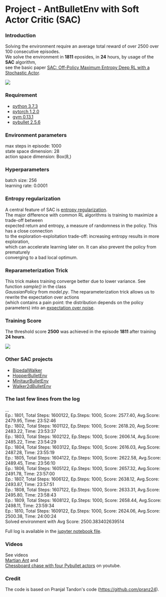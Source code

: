 # Project - AntBulletEnv with Soft Actor Critic (SAC)

### Introduction

Solving the environment require an average total reward of over 2500 over 100 consecutive episodes.   
We solve the environment in __1811__ eposides, in __24__ hours, by usage of the __SAC__ algorithm,   
see the basic paper [SAC: Off-Policy Maximum Entropy Deep RL with a Stochastic Actor](https://arxiv.org/abs/1801.01290/).    

![](images/Ant_two_stages.png)

### Requirement
* [python 3.7.3](https://www.python.org) 
* [pytorch 1.2.0](https://pytorch.org/)
* [gym 0.13.1](https://github.com/openai/gym)
* [pybullet 2.5.6](https://pypi.org/project/pybullet/)

### Environment parameters

max steps in episode:  1000   
state space dimension:  28   
action space dimension:  Box(8,)   

### Hyperparameters

batch size: 256    
learning rate:  0.0001

### Entropy regularization  

A central feature of SAC is [entropy regularization](https://spinningup.openai.com/en/latest/algorithms/sac.html).     
The major difference with common RL algorithms is training to maximize a trade-off between     
expected return and entropy, a measure of randomness in the policy. This has a close connection     
to the exploration-exploitation trade-off: increasing entropy results in more exploration,   
which can accelerate learning later on. It can also prevent the policy from prematurely    
converging to a bad local optimum.

### Reparameterization Trick

This trick makes training converge better due to lower variance. See function _sample()_ in the class  
_GaussianPolicy_ from _model.py_. The reparameterization trick allows us to rewrite the expectation over actions   
(which contains a pain point: the distribution depends on the policy parameters) into an [expectation over noise](https://spinningup.openai.com/en/latest/algorithms/sac.html).

### Training Score

The threshold score **2500** was achieved in the episode **1811**  after training **24 hours**.

![](images/plot_Ant_1811epis.png)

### Other SAC projects

* [BipedalWalker](https://github.com/Rafael1s/Deep-Reinforcement-Learning-Algorithms/tree/master/BipedalWalker-Soft-Actor-Critic)
* [HopperBulletEnv](https://github.com/Rafael1s/Deep-Reinforcement-Learning-Algorithms/tree/master/HopperBulletEnv-v0-SAC)
* [MinitaurBulletEnv](https://github.com/Rafael1s/Deep-Reinforcement-Learning-Algorithms/tree/master/Minitaur-Soft-Actor-Critic)
* [Walker2dBulletEnv](https://github.com/Rafael1s/Deep-Reinforcement-Learning-Algorithms/tree/master/Walker2DBulletEnv-v0_SAC)

### The last few lines from the log

...   
Ep.: 1801, Total Steps: 1600122, Ep.Steps: 1000, Score: 2577.40, Avg.Score: 2479.95, Time: 23:52:46    
Ep.: 1802, Total Steps: 1601122, Ep.Steps: 1000, Score: 2618.20, Avg.Score: 2483.22, Time: 23:53:37   
Ep.: 1803, Total Steps: 1602122, Ep.Steps: 1000, Score: 2606.14, Avg.Score: 2485.22, Time: 23:54:29    
Ep.: 1804, Total Steps: 1603122, Ep.Steps: 1000, Score: 2616.03, Avg.Score: 2487.28, Time: 23:55:19    
Ep.: 1805, Total Steps: 1604122, Ep.Steps: 1000, Score: 2622.58, Avg.Score: 2489.45, Time: 23:56:10    
Ep.: 1806, Total Steps: 1605122, Ep.Steps: 1000, Score: 2657.32, Avg.Score: 2491.78, Time: 23:57:00     
Ep.: 1807, Total Steps: 1606122, Ep.Steps: 1000, Score: 2638.12, Avg.Score: 2493.87, Time: 23:57:51   
Ep.: 1808, Total Steps: 1607122, Ep.Steps: 1000, Score: 2633.31, Avg.Score: 2495.80, Time: 23:58:43   
Ep.: 1809, Total Steps: 1608122, Ep.Steps: 1000, Score: 2658.44, Avg.Score: 2498.11, Time: 23:59:34    
Ep.: 1810, Total Steps: 1609122, Ep.Steps: 1000, Score: 2624.06, Avg.Score: 2500.38, Time: 24:00:24   
Solved environment with Avg Score:   2500.383402639514   

Full log is available in the [jupyter notebook file](https://github.com/Rafael1s/Deep-Reinforcement-Learning-Algorithms/blob/master/Ant-PyBulletEnv-Soft-Actor-Critic/AntPyBulletEnv-SAC_lr0001-sc2500.ipynb).

### Videos  

See videos   
[Martian Ant](https://www.youtube.com/watch?v=s7aMZ1bbQgk&t=18s) and    
[Chessboard chase with four Pybullet actors](https://www.youtube.com/watch?v=NXX4GTim_NM) on youtube.  

### Credit
The code is based on Pranjal Tandon's code (https://github.com/pranz24).
